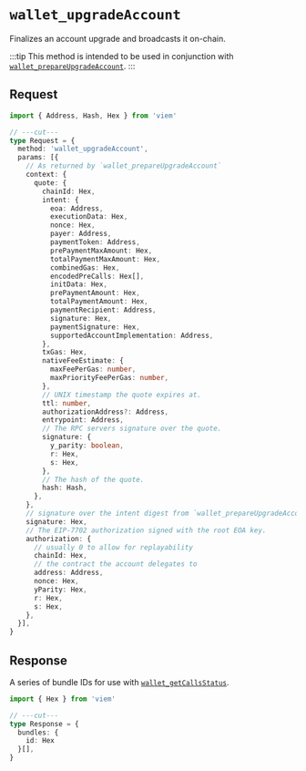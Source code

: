 # `wallet_upgradeAccount`

Finalizes an account upgrade and broadcasts it on-chain.

:::tip
This method is intended to be used in conjunction with [`wallet_prepareUpgradeAccount`](/rpc-server/wallet_prepareUpgradeAccount).
:::

## Request

```ts twoslash
import { Address, Hash, Hex } from 'viem'

// ---cut---
type Request = {
  method: 'wallet_upgradeAccount',
  params: [{
    // As returned by `wallet_prepareUpgradeAccount`
    context: {
      quote: {
        chainId: Hex,
        intent: {
          eoa: Address,
          executionData: Hex,
          nonce: Hex,
          payer: Address,
          paymentToken: Address,
          prePaymentMaxAmount: Hex,
          totalPaymentMaxAmount: Hex,
          combinedGas: Hex,
          encodedPreCalls: Hex[],
          initData: Hex,
          prePaymentAmount: Hex,
          totalPaymentAmount: Hex,
          paymentRecipient: Address,
          signature: Hex,
          paymentSignature: Hex,
          supportedAccountImplementation: Address,
        },
        txGas: Hex,
        nativeFeeEstimate: {
          maxFeePerGas: number,
          maxPriorityFeePerGas: number,
        },
        // UNIX timestamp the quote expires at.
        ttl: number,
        authorizationAddress?: Address,
        entrypoint: Address,
        // The RPC servers signature over the quote.
        signature: {
          y_parity: boolean,
          r: Hex,
          s: Hex,
        },
        // The hash of the quote.
        hash: Hash,
      },
    },
    // signature over the intent digest from `wallet_prepareUpgradeAccount`
    signature: Hex,
    // The EIP-7702 authorization signed with the root EOA key.
    authorization: {
      // usually 0 to allow for replayability
      chainId: Hex,
      // the contract the account delegates to
      address: Address,
      nonce: Hex,
      yParity: Hex,
      r: Hex,
      s: Hex,
    },
  }],
}
```

## Response

A series of bundle IDs for use with [`wallet_getCallsStatus`].

```ts twoslash
import { Hex } from 'viem'

// ---cut---
type Response = {
  bundles: {
    id: Hex
  }[],
}
```

[`wallet_getCallsStatus`]: /rpc-server/wallet_getCallsStatus
